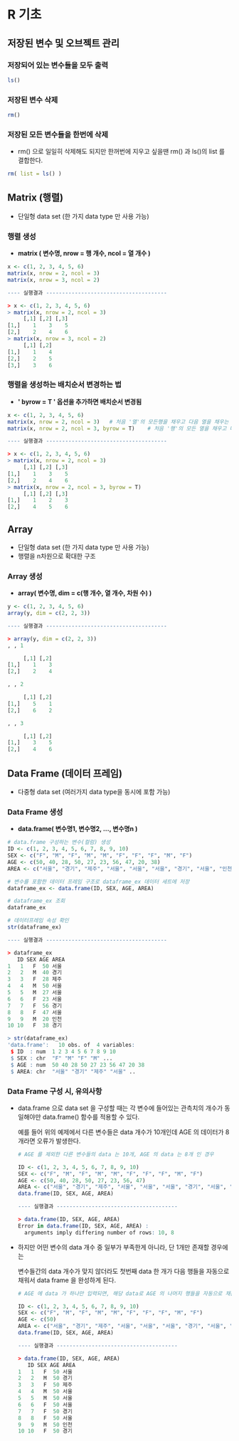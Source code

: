 # R 기초

#### 

## 저장된 변수 및 오브젝트 관리

### 저장되어 있는 변수들을 모두 출력

```R
ls()
```

### 저장된 변수 삭제

```R
rm()
```

###  저장된 모든 변수들을 한번에 삭제

- rm() 으로 일일히 삭제해도 되지만 한꺼번에 지우고 싶을땐 rm() 과 ls()의 list 를 결합한다.

```R
rm( list = ls() )
```



## Matrix (행렬) 

- 단일형 data set (한 가지 data type 만 사용 가능)

### 행렬 생성

- **matrix ( 변수명, nrow = 행 개수, ncol = 열 개수 )**

```R
x <- c(1, 2, 3, 4, 5, 6)
matrix(x, nrow = 2, ncol = 3)
matrix(x, nrow = 3, ncol = 2)

---- 실행결과 --------------------------------------  

> x <- c(1, 2, 3, 4, 5, 6)
> matrix(x, nrow = 2, ncol = 3)
     [,1] [,2] [,3]
[1,]    1    3    5
[2,]    2    4    6
> matrix(x, nrow = 3, ncol = 2)
     [,1] [,2]
[1,]    1    4
[2,]    2    5
[3,]    3    6
```

### 행렬을 생성하는 배치순서 변경하는 법

- **' byrow = T ' 옵션을 추가하면 배치순서 변경됨**

~~~R
x <- c(1, 2, 3, 4, 5, 6)
matrix(x, nrow = 2, ncol = 3)	# 처음 '열'의 모든행을 채우고 다음 열을 채우는 순서...
matrix(x, nrow = 2, ncol = 3, byrow = T)	# 처음 '행'의 모든 열을 채우고 다음 행을 채우는 순서...

---- 실행결과 --------------------------------------  

> x <- c(1, 2, 3, 4, 5, 6)
> matrix(x, nrow = 2, ncol = 3)
     [,1] [,2] [,3]
[1,]    1    3    5
[2,]    2    4    6
> matrix(x, nrow = 2, ncol = 3, byrow = T)
     [,1] [,2] [,3]
[1,]    1    2    3
[2,]    4    5    6
~~~



## Array

- 단일형 data set (한 가지 data type 만 사용 가능)
- 행렬을 n차원으로 확대한 구조

### Array 생성

- **array( 변수명, dim = c(행 개수, 열 개수, 차원 수) )**

```R
y <- c(1, 2, 3, 4, 5, 6)
array(y, dim = c(2, 2, 3))

---- 실행결과 --------------------------------------  

> array(y, dim = c(2, 2, 3))
, , 1

     [,1] [,2]
[1,]    1    3
[2,]    2    4

, , 2

     [,1] [,2]
[1,]    5    1
[2,]    6    2

, , 3

     [,1] [,2]
[1,]    3    5
[2,]    4    6
```



## Data Frame (데이터 프레임) 

- 다중형 data set (여러가지 data type을 동시에 포함 가능)

### Data Frame 생성

- **data.frame( 변수명1, 변수명2, ..., 변수명n )**

```R
# data.frame 구성하는 변수(컬럼) 생성
ID <- c(1, 2, 3, 4, 5, 6, 7, 8, 9, 10)
SEX <- c("F", "M", "F", "M", "M", "F", "F", "F", "M", "F")
AGE <- c(50, 40, 28, 50, 27, 23, 56, 47, 20, 38)
AREA <- c("서울", "경기", "제주", "서울", "서울", "서울", "경기", "서울", "인천", "경기")

# 변수를 포함한 데이터 프레임 구조로 dataframe_ex 데이터 세트에 저장
dataframe_ex <- data.frame(ID, SEX, AGE, AREA)

# dataframe_ex 조회
dataframe_ex

# 데이터프레임 속성 확인
str(dataframe_ex)

---- 실행결과 --------------------------------------  

> dataframe_ex 
   ID SEX AGE AREA
1   1   F  50 서울
2   2   M  40 경기
3   3   F  28 제주
4   4   M  50 서울
5   5   M  27 서울
6   6   F  23 서울
7   7   F  56 경기
8   8   F  47 서울
9   9   M  20 인천
10 10   F  38 경기

> str(dataframe_ex) 
'data.frame':	10 obs. of  4 variables:
 $ ID  : num  1 2 3 4 5 6 7 8 9 10
 $ SEX : chr  "F" "M" "F" "M" ...
 $ AGE : num  50 40 28 50 27 23 56 47 20 38
 $ AREA: chr  "서울" "경기" "제주" "서울" ..
```

### Data Frame 구성 시, 유의사항

- data.frame 으로 data set 을 구성할 때는 각 변수에 들어있는 관측치의 개수가 동일해야만 data.frame() 함수를 적용할 수 있다.

  예를 들어 위의 예제에서 다른 변수들은 data 개수가 10개인데 AGE 의 데이터가 8개라면 오류가 발생한다.

  ````R
  # AGE 를 제외한 다른 변수들의 data 는 10개, AGE 의 data 는 8개 인 경우
  
  ID <- c(1, 2, 3, 4, 5, 6, 7, 8, 9, 10)
  SEX <- c("F", "M", "F", "M", "M", "F", "F", "F", "M", "F")
  AGE <- c(50, 40, 28, 50, 27, 23, 56, 47)
  AREA <- c("서울", "경기", "제주", "서울", "서울", "서울", "경기", "서울", "인천", "경기")
  data.frame(ID, SEX, AGE, AREA)
  
  ---- 실행결과 -------------------------------------- 
  
  > data.frame(ID, SEX, AGE, AREA)
  Error in data.frame(ID, SEX, AGE, AREA) : 
    arguments imply differing number of rows: 10, 8
  ````



- 하지만 어떤 변수의 data 개수 중 일부가 부족한게 아니라, 단 1개만 존재할 경우에는

  변수들간의 data 개수가 맞지 않더라도 첫번째 data 한 개가 다음 행들을 자동으로 채워서 data frame 을 완성하게 된다.

  ```R
  # AGE 에 data 가 하나만 입력되면, 해당 data로 AGE 의 나머지 행들을 자동으로 채움.
  
  ID <- c(1, 2, 3, 4, 5, 6, 7, 8, 9, 10)
  SEX <- c("F", "M", "F", "M", "M", "F", "F", "F", "M", "F")
  AGE <- c(50)
  AREA <- c("서울", "경기", "제주", "서울", "서울", "서울", "경기", "서울", "인천", "경기")
  data.frame(ID, SEX, AGE, AREA)
  
  ---- 실행결과 --------------------------------------
  
  > data.frame(ID, SEX, AGE, AREA)
     ID SEX AGE AREA
  1   1   F  50 서울
  2   2   M  50 경기
  3   3   F  50 제주
  4   4   M  50 서울
  5   5   M  50 서울
  6   6   F  50 서울
  7   7   F  50 경기
  8   8   F  50 서울
  9   9   M  50 인천
  10 10   F  50 경기
  ```

